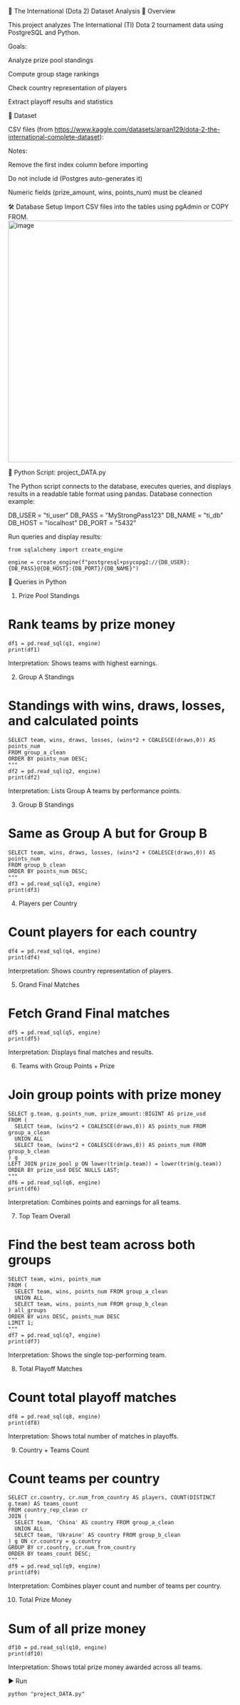 📌 The International (Dota 2) Dataset Analysis
📖 Overview

This project analyzes The International (TI) Dota 2 tournament data using PostgreSQL and Python.

Goals:

Analyze prize pool standings

Compute group stage rankings

Check country representation of players

Extract playoff results and statistics

📂 Dataset

CSV files (from https://www.kaggle.com/datasets/arpan129/dota-2-the-international-complete-dataset):


Notes:

Remove the first index column before importing

Do not include id (Postgres auto-generates it)

Numeric fields (prize_amount, wins, points_num) must be cleaned

🛠️ Database Setup
Import CSV files into the tables using pgAdmin or COPY FROM.
<img width="1090" height="541" alt="image" src="https://github.com/user-attachments/assets/7873528e-a2e6-4db2-9342-44942e328252" />

🔧 Python Script: project_DATA.py

The Python script connects to the database, executes queries, and displays results in a readable table format using pandas.
Database connection example:

DB_USER = "ti_user"
DB_PASS = "MyStrongPass123"
DB_NAME = "ti_db"
DB_HOST = "localhost"
DB_PORT = "5432"


Run queries and display results:

```import pandas as pd
from sqlalchemy import create_engine

engine = create_engine(f"postgresql+psycopg2://{DB_USER}:{DB_PASS}@{DB_HOST}:{DB_PORT}/{DB_NAME}")
```
🔹 Queries in Python
1. Prize Pool Standings
# Rank teams by prize money
```q1 = "SELECT team, prize_amount::BIGINT AS prize_usd FROM prize_pool ORDER BY prize_usd DESC;"
df1 = pd.read_sql(q1, engine)
print(df1)
```

Interpretation: Shows teams with highest earnings.

2. Group A Standings
# Standings with wins, draws, losses, and calculated points
```q2 = """
SELECT team, wins, draws, losses, (wins*2 + COALESCE(draws,0)) AS points_num
FROM group_a_clean
ORDER BY points_num DESC;
"""
df2 = pd.read_sql(q2, engine)
print(df2)
```

Interpretation: Lists Group A teams by performance points.

3. Group B Standings
# Same as Group A but for Group B
```q3 = """
SELECT team, wins, draws, losses, (wins*2 + COALESCE(draws,0)) AS points_num
FROM group_b_clean
ORDER BY points_num DESC;
"""
df3 = pd.read_sql(q3, engine)
print(df3)
```
4. Players per Country
# Count players for each country
```q4 = "SELECT country, num_from_country AS players_count FROM country_rep_clean ORDER BY players_count DESC;"
df4 = pd.read_sql(q4, engine)
print(df4)
```

Interpretation: Shows country representation of players.

5. Grand Final Matches
# Fetch Grand Final matches
```q5 = "SELECT id, round, team1, score1, team2, score2, winner FROM playoffs WHERE round ILIKE '%grand final%' ORDER BY id;"
df5 = pd.read_sql(q5, engine)
print(df5)
```

Interpretation: Displays final matches and results.

6. Teams with Group Points + Prize
# Join group points with prize money
```q6 = """
SELECT g.team, g.points_num, prize_amount::BIGINT AS prize_usd
FROM (
  SELECT team, (wins*2 + COALESCE(draws,0)) AS points_num FROM group_a_clean
  UNION ALL
  SELECT team, (wins*2 + COALESCE(draws,0)) AS points_num FROM group_b_clean
) g
LEFT JOIN prize_pool p ON lower(trim(p.team)) = lower(trim(g.team))
ORDER BY prize_usd DESC NULLS LAST;
"""
df6 = pd.read_sql(q6, engine)
print(df6)
```

Interpretation: Combines points and earnings for all teams.

7. Top Team Overall
# Find the best team across both groups
```q7 = """
SELECT team, wins, points_num
FROM (
  SELECT team, wins, points_num FROM group_a_clean
  UNION ALL
  SELECT team, wins, points_num FROM group_b_clean
) all_groups
ORDER BY wins DESC, points_num DESC
LIMIT 1;
"""
df7 = pd.read_sql(q7, engine)
print(df7)
```

Interpretation: Shows the single top-performing team.

8. Total Playoff Matches
# Count total playoff matches
```q8 = "SELECT COUNT(*) AS total_matches FROM playoffs_matches;"
df8 = pd.read_sql(q8, engine)
print(df8)
```

Interpretation: Shows total number of matches in playoffs.

9. Country + Teams Count
# Count teams per country
```q9 = """
SELECT cr.country, cr.num_from_country AS players, COUNT(DISTINCT g.team) AS teams_count
FROM country_rep_clean cr
JOIN (
  SELECT team, 'China' AS country FROM group_a_clean
  UNION ALL
  SELECT team, 'Ukraine' AS country FROM group_b_clean
) g ON cr.country = g.country
GROUP BY cr.country, cr.num_from_country
ORDER BY teams_count DESC;
"""
df9 = pd.read_sql(q9, engine)
print(df9)
```

Interpretation: Combines player count and number of teams per country.

10. Total Prize Money
# Sum of all prize money
```q10 = "SELECT SUM(prize_amount::BIGINT) AS total_prize_usd FROM prize_pool;"
df10 = pd.read_sql(q10, engine)
print(df10)
```

Interpretation: Shows total prize money awarded across all teams.

▶️ Run
```pip install psycopg2 pandas
python "project_DATA.py"
```
